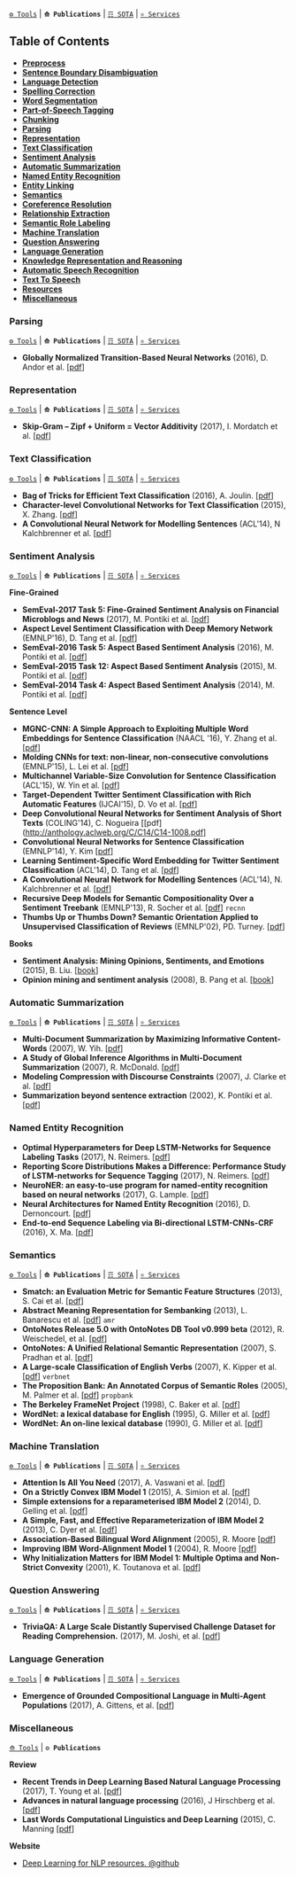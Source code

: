 [`⚙ Tools`](https://github.com/magizbox/underthesea/wiki/English-NLP-Tools) | **`⟰ Publications`** | [`☶ SOTA`](https://github.com/magizbox/underthesea/wiki/English-NLP-SOTA) | [`⚛ Services`](https://github.com/magizbox/underthesea/wiki/English-NLP-Services)

## Table of Contents

* [**Preprocess**](#preprocess)
* [**Sentence Boundary Disambiguation**](#sentence-boundary-disambiguation)
* [**Language Detection**](#language-detection)
* [**Spelling Correction**](#spelling-correction)
* [**Word Segmentation**](#word-segmentation)
* [**Part-of-Speech Tagging**](#part-of-speech-tagging)
* [**Chunking**](#chunking)
* [**Parsing**](#parsing)
* [**Representation**](#representation)
* [**Text Classification**](#text-classification)
* [**Sentiment Analysis**](#sentiment-analysis)
* [**Automatic Summarization**](#automatic-summarization)
* [**Named Entity Recognition**](#named-entity-recognition)
* [**Entity Linking**](#entity-linking)
* [**Semantics**](#semantics)
* [**Coreference Resolution**](#coreference-resolution)
* [**Relationship Extraction**](#relationship-extraction)
* [**Semantic Role Labeling**](#semantic-role-labeling)
* [**Machine Translation**](#machine-translation)
* [**Question Answering**](#question-answering)
* [**Language Generation**](#language-generation)
* [**Knowledge Representation and Reasoning**](#knowledge-representation-and-reasoning)
* [**Automatic Speech Recognition**](#automatic-speech-recognition)
* [**Text To Speech**](#text-to-speech)
* [**Resources**](#resources)
* [**Miscellaneous**](#miscellaneous)

### Parsing

[`⚙ Tools`](https://github.com/magizbox/underthesea/wiki/English-NLP-Tools#parsing) | **`⟰ Publications`** | [`☶ SOTA`](https://github.com/magizbox/underthesea/wiki/English-NLP-SOTA#parsing) | [`⚛ Services`](https://github.com/magizbox/underthesea/wiki/English-NLP-Services#parsing)

* **Globally Normalized Transition-Based Neural Networks** (2016), D. Andor et al. [[pdf](https://arxiv.org/pdf/1603.06042)]

### Representation

[`⚙ Tools`](https://github.com/magizbox/underthesea/wiki/English-NLP-Tools#representation) | **`⟰ Publications`** | [`☶ SOTA`](https://github.com/magizbox/underthesea/wiki/English-NLP-SOTA#representation) | [`⚛ Services`](https://github.com/magizbox/underthesea/wiki/English-NLP-Services#representation)

* **Skip-Gram – Zipf + Uniform = Vector Additivity** (2017), I. Mordatch et al. [[pdf](http://aclanthology.coli.uni-saarland.de/pdf/P/P17/P17-1007.pdf)]

### Text Classification

[`⚙ Tools`](https://github.com/magizbox/underthesea/wiki/English-NLP-Tools#text-classification) | **`⟰ Publications`** | [`☶ SOTA`](https://github.com/magizbox/underthesea/wiki/English-NLP-SOTA#text-classification) | [`⚛ Services`](https://github.com/magizbox/underthesea/wiki/English-NLP-Services#text-classification)

* **Bag of Tricks for Efficient Text Classification** (2016), A. Joulin. [[pdf](https://arxiv.org/pdf/1607.01759.pdf)]
* **Character-level Convolutional Networks for Text
Classification** (2015), X. Zhang. [[pdf](https://arxiv.org/pdf/1509.01626.pdf)]
* **A Convolutional Neural Network for Modelling Sentences** (ACL'14), N Kalchbrenner et al. [[pdf](http://www.aclweb.org/anthology/P14-1062)]

### Sentiment Analysis

[`⚙ Tools`](https://github.com/magizbox/underthesea/wiki/English-NLP-Tools#sentiment-analysis) | **`⟰ Publications`** | [`☶ SOTA`](https://github.com/magizbox/underthesea/wiki/English-NLP-SOTA#sentiment-analysis) | [`⚛ Services`](https://github.com/magizbox/underthesea/wiki/English-NLP-Services#sentiment-analysis)

**Fine-Grained**

* **SemEval-2017 Task 5: Fine-Grained Sentiment Analysis on Financial Microblogs and News** (2017), M. Pontiki et al. [[pdf](http://andrefreitas.org/papers/preprint_semeval_task05_2017.pdf)]
* **Aspect Level Sentiment Classification with Deep Memory Network** (EMNLP'16), D. Tang et al. [[pdf](https://arxiv.org/pdf/1605.08900)]
* **SemEval-2016 Task 5: Aspect Based Sentiment Analysis** (2016), M. Pontiki et al. [[pdf](http://www.aclweb.org/anthology/S16-1002)]
* **SemEval-2015 Task 12: Aspect Based Sentiment Analysis** (2015), M. Pontiki et al. [[pdf](http://www.aclweb.org/anthology/S15-2082)]
* **SemEval-2014 Task 4: Aspect Based Sentiment Analysis** (2014), M. Pontiki et al. [[pdf](http://aclweb.org/anthology/S/S14/S14-2004.pdf)]

**Sentence Level**

* **MGNC-CNN: A Simple Approach to Exploiting Multiple Word Embeddings for Sentence Classification** (NAACL '16), Y. Zhang et al. [[pdf](http://www.aclweb.org/anthology/N16-1178)]
* **Molding CNNs for text: non-linear, non-consecutive convolutions** (EMNLP'15), L. Lei et al. [[pdf](https://arxiv.org/pdf/1508.04112.pdf)]
* **Multichannel Variable-Size Convolution for Sentence Classification** (ACL'15), W. Yin et al. [[pdf](http://www.aclweb.org/anthology/K15-1021)]
* **Target-Dependent Twitter Sentiment Classification with Rich Automatic Features** (IJCAI'15), D. Vo et al. [[pdf](https://www.ijcai.org/Proceedings/15/Papers/194.pdf)]
* **Deep Convolutional Neural Networks for Sentiment Analysis of Short Texts** (COLING'14), C. Nogueira [[pdf](http://anthology.aclweb.org/C/C14/C14-1008.pdf]
* **Convolutional Neural Networks for Sentence Classification** (EMNLP'14), Y. Kim [[pdf](http://emnlp2014.org/papers/pdf/EMNLP2014181.pdf)]
* **Learning Sentiment-Specific Word Embedding for Twitter Sentiment Classification** (ACL'14), D. Tang et al. [[pdf](http://www.aclweb.org/anthology/P14-1146)]
* **A Convolutional Neural Network for Modelling Sentences** (ACL'14), N. Kalchbrenner et al. [[pdf](http://www.aclweb.org/anthology/P14-1062)]
* **Recursive Deep Models for Semantic Compositionality Over a Sentiment Treebank** (EMNLP'13), R. Socher et al. [[pdf](https://nlp.stanford.edu/~socherr/EMNLP2013_RNTN.pdf)] `recnn`
* **Thumbs Up or Thumbs Down? Semantic Orientation Applied to Unsupervised Classification of Reviews** (EMNLP'02), PD. Turney. [[pdf](https://arxiv.org/pdf/cs/0212032)]

**Books**

* **Sentiment Analysis: Mining Opinions, Sentiments, and Emotions** (2015), B. Liu. [[book](https://www.amazon.com/Sentiment-Analysis-Opinions-Sentiments-Emotions/dp/1107017890/ref=pd_sbs_14_1?_encoding=UTF8&pd_rd_i=1107017890&pd_rd_r=3NKRKWW6G3X8JGCPW4G0&pd_rd_w=pLSSX&pd_rd_wg=Y2A4r&psc=1&refRID=3NKRKWW6G3X8JGCPW4G0)]
* **Opinion mining and sentiment analysis** (2008), B. Pang et al. [[book](http://dl.acm.org/citation.cfm?id=1454712)]

### Automatic Summarization

[`⚙ Tools`](https://github.com/magizbox/underthesea/wiki/English-NLP-Tools#automatic-summarization) | **`⟰ Publications`** | [`☶ SOTA`](https://github.com/magizbox/underthesea/wiki/English-NLP-SOTA#automatic-summarization) | [`⚛ Services`](https://github.com/magizbox/underthesea/wiki/English-NLP-Services#automatic-summarization)

* **Multi-Document Summarization by Maximizing Informative Content-Words** (2007), W. Yih. [[pdf](http://dl.acm.org/citation.cfm?id=1625563)]
* **A Study of Global Inference Algorithms in Multi-Document Summarization** (2007), R. McDonald. [[pdf](https://people.dsv.su.se/~hercules/articles/Headline%20generation/globsumm.pdf)]
* **Modeling Compression with Discourse Constraints** (2007), J. Clarke et al. [[pdf](http://jamesclarke.net/media/papers/clarke-lapata-emnlp07.pdf)]
* **Summarization beyond sentence extraction** (2002), K. Pontiki et al. [[pdf](http://citeseerx.ist.psu.edu/viewdoc/download?doi=10.1.1.19.5237&rep=rep1&type=pdf)]

### Named Entity Recognition

* **Optimal Hyperparameters for Deep LSTM-Networks for Sequence Labeling Tasks** (2017), N. Reimers. [[pdf](http://arxiv.org/abs/1707.06799)]
* **Reporting Score Distributions Makes a Difference: Performance Study of LSTM-networks for Sequence Tagging** (2017), N. Reimers. [[pdf](https://arxiv.org/pdf/1707.09861.pdf)]
* **NeuroNER: an easy-to-use program for named-entity recognition based on neural networks** (2017), G. Lample. [[pdf](https://arxiv.org/pdf/1705.05487.pdf)]
* **Neural Architectures for Named Entity Recognition** (2016), D. Dernoncourt. [[pdf](http://arxiv.org/abs/1603.01360)]
* **End-to-end Sequence Labeling via Bi-directional LSTM-CNNs-CRF** (2016), X. Ma. [[pdf](https://arxiv.org/pdf/1603.01354)]

### Semantics

[`⚙ Tools`](https://github.com/magizbox/underthesea/wiki/English-NLP-Tools#semantics) | **`⟰ Publications`** | [`☶ SOTA`](https://github.com/magizbox/underthesea/wiki/English-NLP-SOTA#semantics) | [`⚛ Services`](https://github.com/magizbox/underthesea/wiki/English-NLP-Services#semantics)

* **Smatch: an Evaluation Metric for Semantic Feature Structures** (2013), S. Cai et al. [[pdf](https://amr.isi.edu/smatch-13.pdf)]
* **Abstract Meaning Representation for Sembanking** (2013), L. Banarescu et al. [[pdf](http://www.aclweb.org/anthology/W13-2322)] `amr`
* **OntoNotes Release 5.0 with OntoNotes DB Tool v0.999 beta** (2012), R. Weischedel, et al. [[pdf](https://catalog.ldc.upenn.edu/docs/LDC2013T19/OntoNotes-Release-5.0.pdf)]
* **OntoNotes: A Unified Relational Semantic Representation** (2007), S. Pradhan et al. [[pdf](http://cemantix.org/papers/pradhan-icsc-2007-ontonotes.pdf)]
* **A Large-scale Classification of English Verbs** (2007), K. Kipper et al. [[pdf](http://verbs.colorado.edu/~kipper/Papers/lrec.pdf)] `verbnet`
* **The Proposition Bank: An Annotated Corpus of Semantic Roles** (2005), M. Palmer et al. [[pdf](http://citeseerx.ist.psu.edu/viewdoc/download?doi=10.1.1.180.6580&rep=rep1&type=pdf)] `propbank`
* **The Berkeley FrameNet Project** (1998), C. Baker et al. [[pdf](http://citeseerx.ist.psu.edu/viewdoc/download?doi=10.1.1.96.8311&rep=rep1&type=pdf)]
* **WordNet: a lexical database for English** (1995), G. Miller et al. [[pdf](https://pdfs.semanticscholar.org/ec6e/56339e0b2f5c2f464a7a48b536b78bfeafba.pdf)]
* **WordNet: An on-line lexical database** (1990), G. Miller et al. [[pdf](http://l2r.cs.uiuc.edu/~danr/Teaching/CS598-05/Papers/wn-5papers.pdf)]

### Machine Translation

[`⚙ Tools`](https://github.com/magizbox/underthesea/wiki/English-NLP-Tools#machine-translation) | **`⟰ Publications`** | [`☶ SOTA`](https://github.com/magizbox/underthesea/wiki/English-NLP-SOTA#machine-translation) | [`⚛ Services`](https://github.com/magizbox/underthesea/wiki/English-NLP-Services#machine-translation)

* **Attention Is All You Need** (2017), A. Vaswani et al. [[pdf](https://arxiv.org/abs/1706.03762)]
* **On a Strictly Convex IBM Model 1** (2015), A. Simion et al. [[pdf](http://www.emnlp2015.org/proceedings/EMNLP/pdf/EMNLP023.pdf)]
* **Simple extensions for a reparameterised IBM Model 2** (2014), D. Gelling et al. [[pdf](http://people.eng.unimelb.edu.au/tcohn/papers/gelling14acl.pdf)]
* **A Simple, Fast, and Effective Reparameterization of IBM Model 2** (2013), C. Dyer et al. [[pdf](http://aclweb.org/anthology//N/N13/N13-1073.pdf)]
* **Association-Based Bilingual Word Alignment** (2005), R. Moore [[pdf](http://www.mt-archive.info/ACL-2005-Moore.pdf)]
* **Improving IBM Word-Alignment Model 1** (2004), R. Moore [[pdf](http://www.aclweb.org/anthology/P04-1066)]
* **Why Initialization Matters for IBM Model 1: Multiple Optima and Non-Strict Convexity** (2001), K. Toutanova et al. [[pdf](http://www.aclweb.org/anthology/P11-2081)]

### Question Answering

[`⚙ Tools`](https://github.com/magizbox/underthesea/wiki/English-NLP-Tools#question-answering) | **`⟰ Publications`** | [`☶ SOTA`](https://github.com/magizbox/underthesea/wiki/English-NLP-SOTA#question-answering) | [`⚛ Services`](https://github.com/magizbox/underthesea/wiki/English-NLP-Services#question-answering)

* **TriviaQA: A Large Scale Distantly Supervised Challenge Dataset for Reading Comprehension.** (2017), M. Joshi, et al. [[pdf](https://arxiv.org/pdf/1705.03551.pdf)]

### Language Generation

[`⚙ Tools`](https://github.com/magizbox/underthesea/wiki/English-NLP-Tools#language-generation) | **`⟰ Publications`** | [`☶ SOTA`](https://github.com/magizbox/underthesea/wiki/English-NLP-SOTA#language-generation) | [`⚛ Services`](https://github.com/magizbox/underthesea/wiki/English-NLP-Services#language-generation)

* **Emergence of Grounded Compositional Language in Multi-Agent Populations** (2017), A. Gittens, et al. [[pdf](https://arxiv.org/pdf/1703.04908.pdf)]

### Miscellaneous

[`⟰ Tools`](https://github.com/magizbox/underthesea/wiki/English-NLP-Tools#miscellaneous) | **`⚙ Publications`**

**Review**

* **Recent Trends in Deep Learning Based Natural Language Processing** (2017), T. Young et al. [[pdf](https://arxiv.org/pdf/1708.02709v4.pdf)]
* **Advances in natural language processing** (2016), J Hirschberg et al. [[pdf](https://cs224d.stanford.edu/papers/advances.pdf)]
* **Last Words Computational Linguistics and Deep Learning** (2015), C. Manning [[pdf](http://aclanthology.coli.uni-saarland.de/pdf/J/J15/J15-4006.pdf)]

**Website**

* [Deep Learning for NLP resources. @github](https://github.com/andrewt3000/dl4nlp)